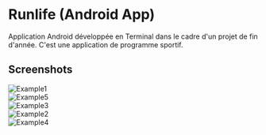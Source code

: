 # Runlife (Android App) 
Application Android développée en Terminal dans le cadre d'un projet de fin d'année.
C'est une application de programme sportif.

## Screenshots
![Example1](img/1.png)
<br/>
![Example5](img/imc.png)
<br/>
![Example3](img/workout1.png)
<br/>
![Example2](img/diff.png)
<br/>
![Example4](img/workout.png)
